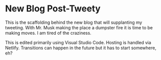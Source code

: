 # New Blog Post-Tweety

This is the scaffolding behind the new blog that will supplanting my tweeting. With Mr. Musk making the place a dumpster fire it is time to be making moves.  I am tired of the craziness.

This is edited primarily using Visual Studio Code.  Hosting is handled via Netlify.  Transitions can happen in the future but it has to start somewhere, eh?
